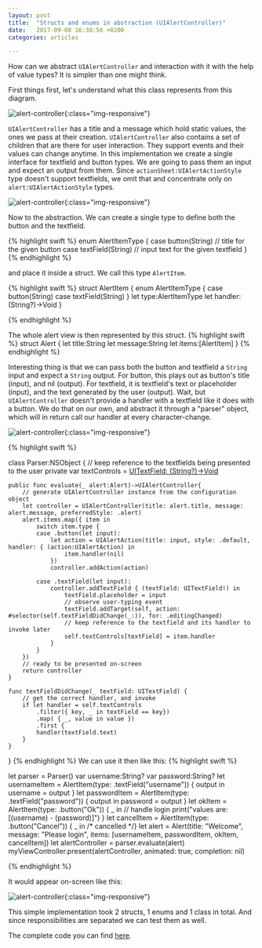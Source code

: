 ```yaml
---
layout: post
title:  "Structs and enums in abstraction (UIAlertController)"
date:   2017-09-08 16:38:56 +0200
categories: articles

---
```



How can we abstract `UIAlertController` and interaction with it with the help of value types? It is simpler than one might think. 


First things first, let's understand what this class represents from this diagram.

![alert-controller](/images/alertcontroller.png){:class="img-responsive"}

`UIAlertController` has a title and a message which hold static values, the ones we pass at their creation. `UIAlertController` also contains a set of children that are there for user interaction. They support events and their values can change anytime. In this implementation we create a single interface for textfield and button types. We are going to pass them an input and expect an output from them. 
Since `actionSheet:UIAlertActionStyle` type doesn't support textfields, we omit that and concentrate only on `alert:UIAlertActionStyle` types.

![alert-controller](/images/alertcontroller-highlighted.png){:class="img-responsive"}

Now to the abstraction. We can create a single type to define both the button and the textfield. 

{% highlight swift %}
enum AlertItemType {
    case button(String) // title for the given button
    case textField(String) // input text for the given textfield
}
{% endhighlight %}


and place it inside a struct. We call this type `AlertItem`.

{% highlight swift %}
struct AlertItem {
  enum AlertItemType {
    case button(String)
    case textField(String)
  }
  let type:AlertItemType
  let handler:(String?)->Void
}

{% endhighlight %}

The whole alert view is then represented by this struct. 
{% highlight swift %}
struct Alert {
  let title:String
  let message:String
  let items:[AlertItem]
}
{% endhighlight %}


Interesting thing is that we can pass both the button and textfield a `String` input and expect a `String` output. For button, this plays out as button's title (input), and nil (output). For textfield, it is textfield's text or placeholder (input), and the text generated by the user (output). Wait, but `UIAlertController` doesn't provide a handler with a textfield like it does with a button.
We do that on our own, and abstract it through a "parser" object, which will in return call our handler at every character-change.

![alert-controller](/images/interaction.png){:class="img-responsive"}


{% highlight swift %}

class Parser:NSObject {
    // keep reference to the textfields being presented to the user
    private var textControls = [ UITextField: (String?)->Void ]()
    
    public func evaluate(_ alert:Alert)->UIAlertController{
        // generate UIAlertController instance from the configuration object
        let controller = UIAlertController(title: alert.title, message: alert.message, preferredStyle: .alert)
        alert.items.map({ item in
            switch item.type {
            case .button(let input):
                let action = UIAlertAction(title: input, style: .default, handler: { (action:UIAlertAction) in
                    item.handler(nil)
                })
                controller.addAction(action)
                
            case .textField(let input):
                controller.addTextField { (textField: UITextField!) in
                    textField.placeholder = input
                    // observe user-typing event
                    textField.addTarget(self, action: #selector(self.textFieldDidChange(_:)), for: .editingChanged)
                    // keep reference to the textfield and its handler to invoke later
                    self.textControls[textField] = item.handler
                }
            }
        })
        // ready to be presented on-screen
        return controller
    }
    
    func textFieldDidChange(_ textField: UITextField) {
        // get the correct handler, and invoke
        if let handler = self.textControls
            .filter({ key, _ in textField == key})
            .map( { _, value in value })
            .first {
            handler(textField.text)
        }
    }
}
{% endhighlight %}
We can use it then like this:
{% highlight swift %}

let parser = Parser()
var username:String?
var password:String?
let usernameItem = AlertItem(type: .textField("username")) { output in
    username = output
}
let passwordItem = AlertItem(type: .textField("password")) { output in
    password = output
}
let okItem = AlertItem(type: .button("Ok")) { _ in
    // handle login 
    print("values are: [\(username) - \(password)]")
}
let cancelItem = AlertItem(type: .button("Cancel")) { _ in /* cancelled */}
let alert = Alert(title: "Welcome", message: "Please login", items: [usernameItem, passwordItem, okItem, cancelItem])
let alertController = parser.evaluate(alert)
myViewController.present(alertController, animated: true, completion: nil)

{% endhighlight %}

It would appear on-screen like this:


![alert-controller](/images/login.png){:class="img-responsive"}

This simple implementation took 2 structs, 1 enums and 1 class in total. And since responsibilities are separated we can test them as well.


The complete code you can find <a href="https://github.com/rsardek/Alertview">here</a>.

